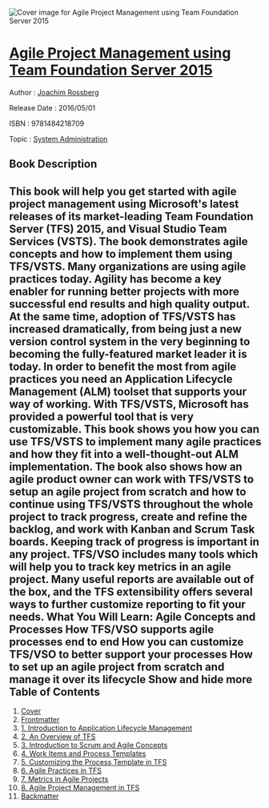 ![Cover image for Agile Project Management using Team Foundation Server 2015](https://imgdetail.ebookreading.net/cover/cover/system_admin/EB9781484218709.jpg)

[Agile Project Management using Team Foundation Server 2015](https://ebookreading.net/view/book/Agile+Project+Management+using+Team+Foundation+Server+2015-EB9781484218709_1.html "Agile Project Management using Team Foundation Server 2015")
====================================================================================================================

Author : [Joachim Rossberg](https://ebookreading.net/search/author/Joachim+Rossberg)

Release Date : 2016/05/01

ISBN : 9781484218709

Topic : [System Administration](https://ebookreading.net/search/category/system-administration)

Book Description
-----------------

 This book will help you get started with agile project management using Microsoft's latest releases of its market-leading Team Foundation Server (TFS) 2015, and Visual Studio Team Services (VSTS). The book demonstrates agile concepts and how to implement them using TFS/VSTS.
Many organizations are using agile practices today. Agility has become a key enabler for running better projects with more successful end results and high quality output. At the same time, adoption of TFS/VSTS has increased dramatically, from being just a new version control system in the very beginning to becoming the fully-featured market leader it is today.
In order to benefit the most from agile practices you need an Application Lifecycle Management (ALM) toolset that supports your way of working. With TFS/VSTS, Microsoft has provided a powerful tool that is very customizable. This book shows you how you can use TFS/VSTS to implement many agile practices and how they fit into a well-thought-out ALM implementation.
The book also shows how an agile product owner can work with TFS/VSTS to setup an agile project from scratch and how to continue using TFS/VSTS throughout the whole project to track progress, create and refine the backlog, and work with Kanban and Scrum Task boards.
Keeping track of progress is important in any project. TFS/VSO includes many tools which will help you to track key metrics in an agile project. Many useful reports are available out of the box, and the TFS extensibility offers several ways to further customize reporting to fit your needs.
What You Will Learn:
Agile Concepts and Processes
How TFS/VSO supports agile processes end to end
How you can customize TFS/VSO to better support your processes
How to set up an agile project from scratch and manage it over its lifecycle
        Show and hide more                
Table of Contents
-----------------

1. [Cover](https://ebookreading.net/view/book/Agile+Project+Management+using+Team+Foundation+Server+2015-EB9781484218709_1.html)
1. [Frontmatter](https://ebookreading.net/view/book/Agile+Project+Management+using+Team+Foundation+Server+2015-EB9781484218709_2.html)
1. [1. Introduction to Application Lifecycle Management](https://ebookreading.net/view/book/Agile+Project+Management+using+Team+Foundation+Server+2015-EB9781484218709_3.html)
1. [2. An Overview of TFS](https://ebookreading.net/view/book/Agile+Project+Management+using+Team+Foundation+Server+2015-EB9781484218709_4.html)
1. [3. Introduction to Scrum and Agile Concepts](https://ebookreading.net/view/book/Agile+Project+Management+using+Team+Foundation+Server+2015-EB9781484218709_5.html)
1. [4. Work Items and Process Templates](https://ebookreading.net/view/book/Agile+Project+Management+using+Team+Foundation+Server+2015-EB9781484218709_6.html)
1. [5. Customizing the Process Template in TFS](https://ebookreading.net/view/book/Agile+Project+Management+using+Team+Foundation+Server+2015-EB9781484218709_7.html)
1. [6. Agile Practices in TFS](https://ebookreading.net/view/book/Agile+Project+Management+using+Team+Foundation+Server+2015-EB9781484218709_8.html)
1. [7. Metrics in Agile Projects](https://ebookreading.net/view/book/Agile+Project+Management+using+Team+Foundation+Server+2015-EB9781484218709_9.html)
1. [8. Agile Project Management in TFS](https://ebookreading.net/view/book/Agile+Project+Management+using+Team+Foundation+Server+2015-EB9781484218709_10.html)
1. [Backmatter](https://ebookreading.net/view/book/Agile+Project+Management+using+Team+Foundation+Server+2015-EB9781484218709_11.html)
